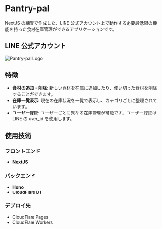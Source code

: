 # Pantry-pal

NextJS の練習で作成した、LINE 公式アカウント上で動作する必要最低限の機能を持った食材在庫管理ができるアプリケーションです。

## LINE 公式アカウント

![Pantry-pal Logo]()

## 特徴

- **食材の追加・削除**: 新しい食材を在庫に追加したり、使い切った食材を削除することができます。
- **在庫一覧表示**: 現在の在庫状況を一覧で表示し、カテゴリごとに整理されています。
- **ユーザー認証**: ユーザーごとに異なる在庫管理が可能です。ユーザー認証は
  LINE の user_id を使用します。

## 使用技術

### フロントエンド

- **NextJS**

### バックエンド

- **Hono**
- **CloudFlare D1**

### デプロイ先

- CloudFlare Pages
- CloudFlare Workers
